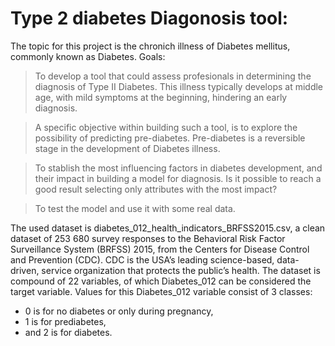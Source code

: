 # Type 2 diabetes Diagonosis tool:
The topic for this project is the chronich illness of Diabetes mellitus, commonly known as Diabetes.
Goals:
> To develop a tool that could assess profesionals in determining the diagnosis of Type II Diabetes. This illness typically develops at middle age, with mild symptoms at the beginning, hindering an early diagnosis.

> A specific objective within building such a tool, is to explore the possibility of predicting pre-diabetes. Pre-diabetes is a reversible stage in the development of Diabetes illness.

> To stablish the most influencing factors in diabetes development, and their impact in building a model for diagnosis. Is it possible to reach a good result selecting only attributes with the most impact?

> To test the model and use it with some real data.

The used dataset is diabetes_012_health_indicators_BRFSS2015.csv, a clean dataset of 253 680 survey responses to the Behavioral Risk Factor Surveillance System (BRFSS) 2015, from the Centers for Disease Control and Prevention (CDC). CDC is the USA’s leading science-based, data-driven, service organization that protects the public’s health.
The dataset is compound of 22 variables, of which Diabetes_012 can be considered the target variable. Values for this Diabetes_012 variable consist of 3 classes:

   - 0 is for no diabetes or only during pregnancy,
   - 1 is for prediabetes,
   - and 2 is for diabetes.

